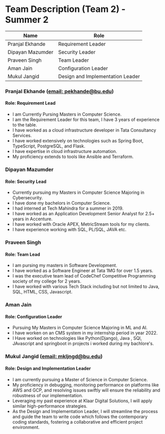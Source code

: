 # Team Description (Team 2) - Summer 2

| Name             | Role                             |
|------------------|----------------------------------|
| Pranjal Ekhande  | Requirement Leader               |
| Dipayan Mazumder | Security Leader                  |
| Praveen Singh    | Team Leader                      |
| Aman Jain        | Configuration Leader             |
| Mukul Jangid     | Design and Implementation Leader |

### Pranjal Ekhande ([email: pekhande@bu.edu](pekhande@bu.edu))
#### Role: Requirement Lead
- I am Currently Pursing Masters in Computer Science.
- I am the Requirement Leader for this team, I have 3 years of experience to the table.
- I have worked as a cloud infrastructure developer in Tata Consultancy Services.
- I have worked extensively on technologies such as Spring Boot, TypeScript, PostgreSQL, and Flask.
- I have expertise in cloud infrastructure automation. 
- My proficiency extends to tools like Ansible and Terraform. 

### Dipayan Mazumder
#### Role: Security Lead
- Currently pursuing my Masters in Computer Science Majoring in Cybersecurity.
- I have done my bachelors in Computer Science.
- I had interned at Tech Mahindra for a summer in 2019.
- I have worked as an Application Development Senior Analyst for 2.5+ years in Accenture.
- I have worked with Oracle APEX, MetricStream tools for my clients.
- I have experience working with SQL, PL/SQL, JAVA etc. 

### Praveen Singh
#### Role: Team Lead
- I am pursing my masters in Software Development.
- I have worked as a Software Engineer at Tata 1MG for over 1.5 years.
- I was the executive team lead of CodeChef Competitive Programming society of my college for 2 years.
- I have worked with various Tech Stack including but not limited to Java, SQL, HTML, CSS, Javascript.

### Aman Jain
#### Role: Configuration Leader
- Pursuing My Masters in Computer Science Majoring in ML and AI.
- I have worken on an CMS system in my internship period in year 2022.
- I Have worked on technologies like Python(Django), Java , SQl, JAvascript and springboot in projects i worked during my bachlore's. 


### Mukul Jangid ([email: mkljngd@bu.edu](mkljngd@bu.edu))
#### Role: Design and Implementation Leader
- I am currently pursuing a Master of Science in Computer Science. 
- My proficiency in debugging, monitoring performance on platforms like AWS and GCP, and resolving issues swiftly will ensure the reliability and robustness of our implementation.
- Leveraging my past experience at Klaar Digital Solutions, I will apply similar high-performance strategies.
- As the Design and Implementation Leader, I will streamline the process and guide the team to write code which follows the contemporary coding standards, fostering a collaborative and efficient project environment.